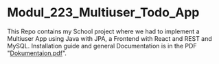 # Modul_223_Multiuser_Todo_App

This Repo contains my School project where we had to implement a Multiuser App using Java with JPA, a Frontend with React and REST and MySQL. Installation guide and general Documentation is in the PDF "[Dokumentaion.pdf](./Dokumentation.md)".
